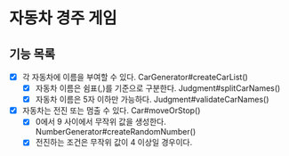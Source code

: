 # 자동차 경주 게임

## 기능 목록

- [x] 각 자동차에 이름을 부여할 수 있다. CarGenerator#createCarList()
    - [x] 자동차 이름은 쉼표(,)를 기준으로 구분한다. Judgment#splitCarNames()
    - [x] 자동차 이름은 5자 이하만 가능하다. Judgment#validateCarNames()
- [x] 자동차는 전진 또는 멈출 수 있다. Car#moveOrStop()
    - [x] 0에서 9 사이에서 무작위 값을 생성한다. NumberGenerator#createRandomNumber()
    - [x] 전진하는 조건은 무작위 값이 4 이상일 경우이다.